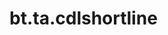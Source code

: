<div itemscope itemtype="http://developers.google.com/ReferenceObject">
<meta itemprop="name" content="bt.ta.cdlshortline" />
<meta itemprop="path" content="Stable" />
</div>

# bt.ta.cdlshortline

<!-- Insert buttons and diff -->

<table class="tfo-notebook-buttons tfo-api nocontent" align="left">

</table>





<pre class="devsite-click-to-copy prettyprint lang-py tfo-signature-link">
<code>bt.ta.cdlshortline(
    *args, **kwargs
) -> np.array
</code></pre>



<!-- Placeholder for "Used in" -->
